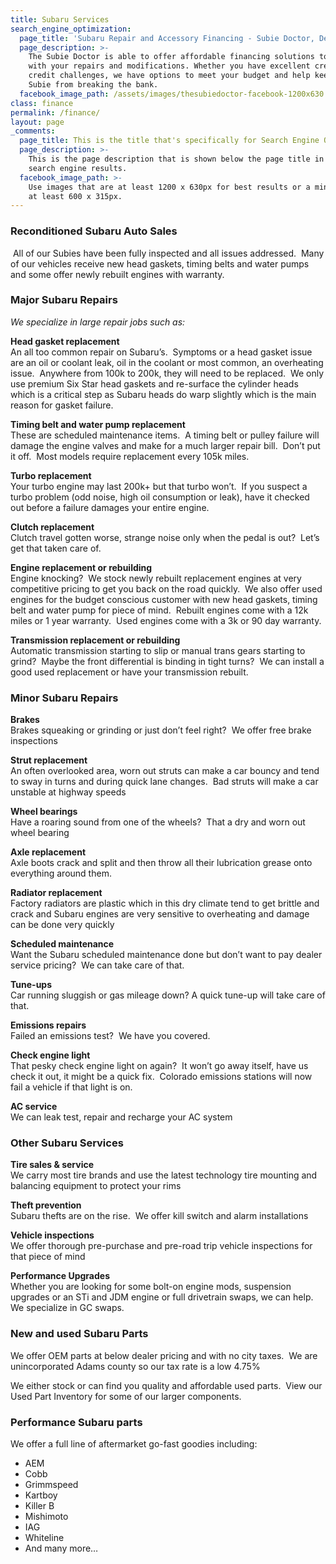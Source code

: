 ```yaml
---
title: Subaru Services
search_engine_optimization:
  page_title: 'Subaru Repair and Accessory Financing - Subie Doctor, Denver Colorado'
  page_description: >-
    The Subie Doctor is able to offer affordable financing solutions to help
    with your repairs and modifications. Whether you have excellent credit or
    credit challenges, we have options to meet your budget and help keep your
    Subie from breaking the bank.
  facebook_image_path: /assets/images/thesubiedoctor-facebook-1200x630.png
class: finance
permalink: /finance/
layout: page
_comments:
  page_title: This is the title that's specifically for Search Engine Optimization.
  page_description: >-
    This is the page description that is shown below the page title in the
    search engine results.
  facebook_image_path: >-
    Use images that are at least 1200 x 630px for best results or a minimum of
    at least 600 x 315px.
---
```


### Reconditioned Subaru Auto Sales

 All of our Subies have been fully inspected and all issues addressed.  Many of our vehicles receive new head gaskets, timing belts and water pumps and some offer newly rebuilt engines with warranty.

### Major Subaru Repairs

*We specialize in large repair jobs such as:*

**Head gasket replacement**<br>An all too common repair on Subaru’s.  Symptoms or a head gasket issue are an oil or coolant leak, oil in the coolant or most common, an overheating issue.  Anywhere from 100k to 200k, they will need to be replaced.  We only use premium Six Star head gaskets and re-surface the cylinder heads which is a critical step as Subaru heads do warp slightly which is the main reason for gasket failure.

**Timing belt and water pump replacement**<br>These are scheduled maintenance items.  A timing belt or pulley failure will damage the engine valves and make for a much larger repair bill.  Don’t put it off.  Most models require replacement every 105k miles.

**Turbo replacement**<br>Your turbo engine may last 200k+ but that turbo won’t.  If you suspect a turbo problem (odd noise, high oil consumption or leak), have it checked out before a failure damages your entire engine.

**Clutch replacement**<br>Clutch travel gotten worse, strange noise only when the pedal is out?  Let’s get that taken care of.

**Engine replacement or rebuilding**<br>Engine knocking?  We stock newly rebuilt replacement engines at very competitive pricing to get you back on the road quickly.  We also offer used engines for the budget conscious customer with new head gaskets, timing belt and water pump for piece of mind.  Rebuilt engines come with a 12k miles or 1 year warranty.  Used engines come with a 3k or 90 day warranty.

**Transmission replacement or rebuilding**<br>Automatic transmission starting to slip or manual trans gears starting to grind?  Maybe the front differential is binding in tight turns?  We can install a good used replacement or have your transmission rebuilt.

### Minor Subaru Repairs

**Brakes**<br>Brakes squeaking or grinding or just don’t feel right?  We offer free brake inspections

**Strut replacement**<br>An often overlooked area, worn out struts can make a car bouncy and tend to sway in turns and during quick lane changes.  Bad struts will make a car unstable at highway speeds

**Wheel bearings**<br>Have a roaring sound from one of the wheels?  That a dry and worn out wheel bearing

**Axle replacement**<br>Axle boots crack and split and then throw all their lubrication grease onto everything around them.

**Radiator replacement**<br>Factory radiators are plastic which in this dry climate tend to get brittle and crack and Subaru engines are very sensitive to overheating and damage can be done very quickly

**Scheduled maintenance**<br>Want the Subaru scheduled maintenance done but don’t want to pay dealer service pricing?  We can take care of that.

**Tune-ups**<br>Car running sluggish or gas mileage down? A quick tune-up will take care of that.

**Emissions repairs**<br>Failed an emissions test?  We have you covered.

**Check engine light**<br>That pesky check engine light on again?  It won’t go away itself, have us check it out, it might be a quick fix.  Colorado emissions stations will now fail a vehicle if that light is on.

**AC service**<br>We can leak test, repair and recharge your AC system

### Other Subaru Services

**Tire sales & service**<br>We carry most tire brands and use the latest technology tire mounting and balancing equipment to protect your rims

**Theft prevention**<br>Subaru thefts are on the rise.  We offer kill switch and alarm installations

**Vehicle inspections**<br>We offer thorough pre-purchase and pre-road trip vehicle inspections for that piece of mind

**Performance Upgrades**<br>Whether you are looking for some bolt-on engine mods, suspension upgrades or an STi and JDM engine or full drivetrain swaps, we can help. We specialize in GC swaps.

### New and used Subaru Parts

We offer OEM parts at below dealer pricing and with no city taxes.  We are unincorporated Adams county so our tax rate is a low 4.75%

We either stock or can find you quality and affordable used parts.  View our Used Part Inventory for some of our larger components.

### Performance Subaru parts

We offer a full line of aftermarket go-fast goodies including:

* AEM
* Cobb
* Grimmspeed
* Kartboy
* Killer B
* Mishimoto
* IAG
* Whiteline
* And many more…